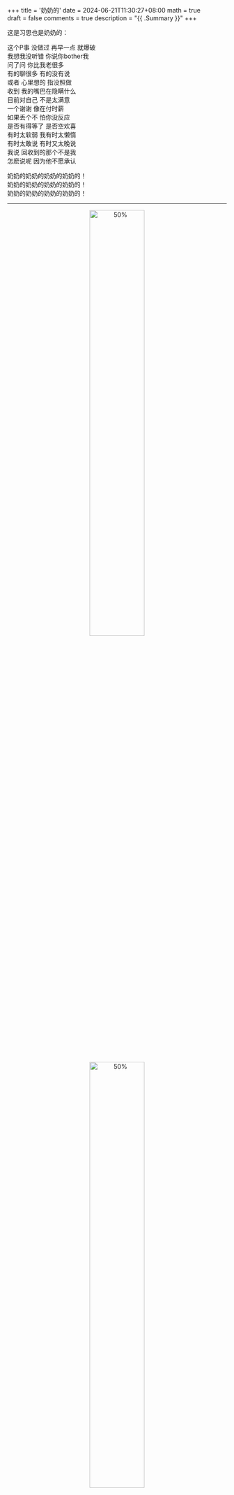 +++
title = '奶奶的'
date = 2024-06-21T11:30:27+08:00
math = true                                
draft = false
comments = true
description = "{{ .Summary }}"
+++

这是习思也是奶奶的：<br>

这个P事 没做过 再早一点 就爆破<br>
我想我没听错 你说你bother我<br>
问了问 你比我老很多<br>
有的聊很多 有的没有说<br>
或者 心里想的 指没照做<br>
收到 我的嘴巴在隐瞒什么<br>
目前对自己 不是太满意<br>
一个谢谢 像在付时薪<br>
如果丢个不 怕你没反应<br>
是否有得等了 是否空欢喜<br>
有时太软弱 我有时太懒惰<br>
有时太敢说 有时又太晚说<br>
我说 回收到的那个不是我<br>
怎麽说呢 因为他不愿承认<br>

奶奶的奶奶的奶奶的奶奶的！<br>
奶奶的奶奶的奶奶的奶奶的！<br>
奶奶的奶奶的奶奶的奶奶的！<br>

-----


<div align="center">    
<img src="https://picx.zhimg.com/80/v2-168f302dbfdbabccac3077a5d391c773_1440w.png" alt="50%" width="50%" height="auto">
<img src="https://picx.zhimg.com/80/v2-ea9d4879b9444b96468aeb61d12dd41f_1440w.png" alt="50%" width="50%" height="auto">
</div>



-----

附上解决方案（不知道Excel能不能直接做）

```python
import pandas as pd

df1 = pd.read_excel('data/A04232A1100071011-+成绩上报Excel模板.xls')
df2 = pd.read_excel('data/雨课堂作业和期中成绩.xlsx')

# 选择需要列
df2 = df2[['姓名', '雨课堂作业折合分=总分/18*0.2', '期中成绩']]
# 使用姓名列来合并两个DF
df_merged = pd.merge(df1, df2, on='姓名', how='left')
#之所以head是要查看合并后的名字
df_merged.head()
```

```python
# 更新成绩列
df1['雨课堂作业折合分=总分/18*0.2'] = df_merged['雨课堂作业折合分=总分/18*0.2_y']
df1['期中成绩'] = df_merged['期中成绩_y']

# 保存更新后的Excel文件
df1.to_excel('更新后的成绩表.xlsx', index=False)

print("奶奶的老登")
```


